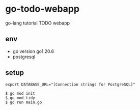 # go-todo-webapp
go-lang tutorial TODO webapp

## env
* go version go1.20.6
* postgresql

## setup
```
export DATABASE_URL="[Connection strings for PostgreSQL]"
```

```
$ go mod init
$ go mod tidy
$ go run main.go
```
